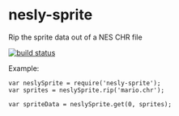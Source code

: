 nesly-sprite
============

Rip the sprite data out of a NES CHR file

[![build status](https://secure.travis-ci.org/emkay/nesly-sprite.png)](http://travis-ci.org/emkay/nesly-sprite)

Example:

```
var neslySprite = require('nesly-sprite');
var sprites = neslySprite.rip('mario.chr');

var spriteData = neslySprite.get(0, sprites);
```
